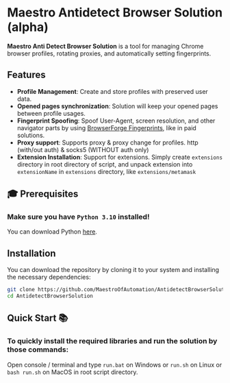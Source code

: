 # Maestro Antidetect Browser Solution (alpha)

**Maestro Anti Detect Browser Solution** is a tool for managing Chrome browser profiles, rotating proxies, and automatically setting fingerprints.

## Features

- **Profile Management**: Create and store profiles with preserved user data.
- **Opened pages synchronization**: Solution will keep your opened pages between profile usages.
- **Fingerprint Spoofing**: Spoof User-Agent, screen resolution, and other navigator parts by using [BrowserForge Fingerprints](https://github.com/BrowserForge/BrowserForge), like in paid solutions.
- **Proxy support**: Supports proxy & proxy change for profiles. http (with/out auth) & socks5 (WITHOUT auth only)
- **Extension Installation**: Support for extensions. Simply create `extensions` directory in root directory of script, and unpack extension into `extensionName` in `extensions` directory, like `extensions/metamask`

## 🎓 Prerequisites

### Make sure you have `Python 3.10` installed!  

You can download Python [here](https://www.python.org/downloads/).

## Installation

You can download the repository by cloning it to your system and installing the necessary dependencies:

```bash
git clone https://github.com/MaestroOfAutomation/AntidetectBrowserSolution.git
cd AntidetectBrowserSolution
```

## Quick Start 📚
### To quickly install the required libraries and run the solution by those commands:

Open console / terminal and type `run.bat` on Windows or `run.sh` on Linux or `bash run.sh` on MacOS in root script directory.
